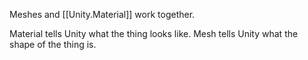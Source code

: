 
Meshes and [[Unity.Material]] work together. 

Material tells Unity what the thing looks like.
Mesh tells Unity what the shape of the thing is.


